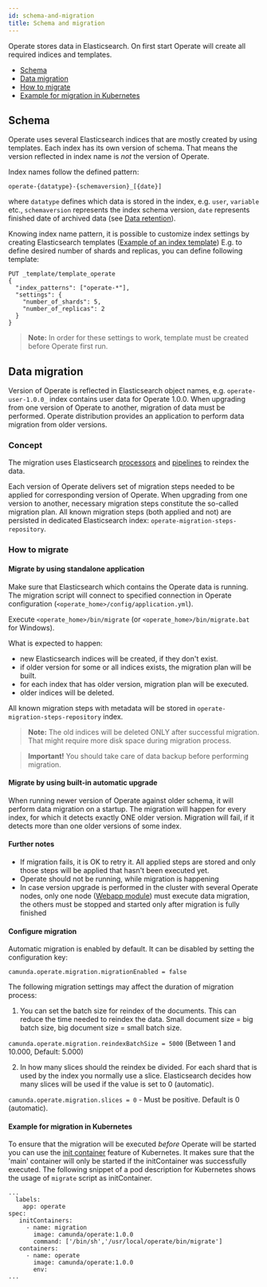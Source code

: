 ```yaml
---
id: schema-and-migration
title: Schema and migration
---
```

Operate stores data in Elasticsearch. On first start Operate will create all required indices and templates.

* [Schema](#schema)
* [Data migration](#data-migration)
* [How to migrate](#how-to-migrate)
* [Example for migration in Kubernetes](#example-for-migration-in-kubernetes)

## Schema

Operate uses several Elasticsearch indices that are mostly created by using templates.
Each index has its own version of schema. That means the version reflected in index name is *not* the version of Operate.

Index names follow the defined pattern:
```
operate-{datatype}-{schemaversion}_[{date}]

```
where `datatype` defines which data is stored in the index, e.g. `user`, `variable` etc.,
`schemaversion` represents the index schema version,
`date` represents finished date of archived data (see [Data retention](data-retention.md)).

Knowing index name pattern, it is possible to customize index settings by creating Elasticsearch templates ([Example of an index template](https://www.elastic.co/guide/en/elasticsearch/reference/6.8/indices-templates.html))
E.g. to define desired number of shards and replicas, you can define following template:
```
PUT _template/template_operate
{
  "index_patterns": ["operate-*"],
  "settings": {
    "number_of_shards": 5,
    "number_of_replicas": 2
  }
}
```

> **Note:** In order for these settings to work, template must be created before Operate first run.

## Data migration

Version of Operate is reflected in Elasticsearch object names, e.g. `operate-user-1.0.0_` index contains user data for Operate 1.0.0. When upgrading from one
version of Operate to another, migration of data must be performed. Operate distribution provides an application to perform data migration from older versions.


### Concept

The migration uses Elasticsearch [processors](https://www.elastic.co/guide/en/elasticsearch/reference/6.8/ingest-processors.html) and [pipelines](https://www.elastic.co/guide/en/elasticsearch/reference/6.8/pipeline.html) to reindex the data.

Each version of Operate delivers set of migration steps needed to be applied for corresponding version of Operate.
When upgrading from one version to another, necessary migration steps constitute the so-called migration plan.
All known migration steps (both applied and not) are persisted in dedicated Elasticsearch index: `operate-migration-steps-repository`.


### How to migrate

#### Migrate by using standalone application

Make sure that Elasticsearch which contains the Operate data is running. The migration script will connect to specified connection in Operate
configuration (```<operate_home>/config/application.yml```).

Execute ```<operate_home>/bin/migrate``` (or ```<operate_home>/bin/migrate.bat``` for Windows).

What is expected to happen:
* new Elasticsearch indices will be created, if they don't exist.
* if older version for some or all indices exists, the migration plan will be built.
* for each index that has older version, migration plan will be executed.
* older indices will be deleted.

All known migration steps with metadata will be stored in `operate-migration-steps-repository` index.

> **Note:** The old indices will be deleted ONLY after successful migration. That might require
>more disk space during migration process.

> **Important!** You should take care of data backup before performing migration.

#### Migrate by using built-in automatic upgrade

When running newer version of Operate against older schema, it will perform data migration on a startup.
The migration will happen for every index, for which it detects exactly ONE older version. Migration will fail, 
if it detects more than one older versions of some index. 

#### Further notes

* If migration fails, it is OK to retry it. All applied steps are stored and only those steps will be applied that hasn't been executed yet.
* Operate should not be running, while migration is happening
* In case version upgrade is performed in the cluster with several Operate nodes, only one node ([Webapp module](importer-and-archiver.md)) must execute data migration, the others must be stopped
and started only after migration is fully finished

#### Configure migration

Automatic migration is enabled by default.
It can be disabled by setting the configuration key:

`camunda.operate.migration.migrationEnabled = false`

The following migration settings may affect the duration of migration process:

1. You can set the batch size for reindex of the documents. This can reduce the time needed to reindex the data.
Small document size = big batch size, big document size = small batch size.

`camunda.operate.migration.reindexBatchSize = 5000` (Between 1 and 10.000, Default: 5.000)

2. In how many slices should the reindex be divided. For each shard that is used by the index you normally use a slice.
Elasticsearch decides how many slices will be used if the value is set to 0 (automatic).

`camunda.operate.migration.slices = 0` - Must be positive. Default is 0 (automatic). 


#### Example for migration in Kubernetes

To ensure that the migration will be executed *before* Operate will be started you can use
the [init container](https://kubernetes.io/docs/concepts/workloads/pods/init-containers/) feature of Kubernetes. It makes sure that the 'main' container will only be started
if the initContainer was successfully executed.
The following snippet of a pod description for Kubernetes shows the usage of `migrate` script as initContainer.

```
...
  labels:
    app: operate
spec:
   initContainers:
     - name: migration
       image: camunda/operate:1.0.0
       command: ['/bin/sh','/usr/local/operate/bin/migrate']
   containers:
     - name: operate
       image: camunda/operate:1.0.0
       env:
...
```

